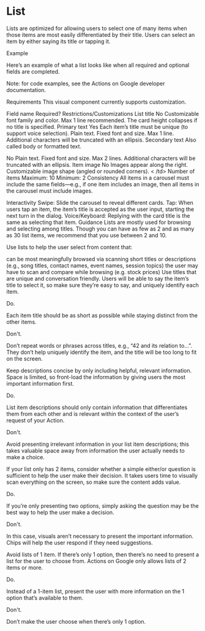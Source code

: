 # List

Lists are optimized for allowing users to select one of many items when those
items are most easily differentiated by their title. Users can select an item by
either saying its title or tapping it.

Example

Here’s an example of what a list looks like when all required and optional
fields are completed.

Note: for code examples, see the Actions on Google developer documentation.

Requirements
This visual component currently supports customization.

Field name	Required?	Restrictions/Customizations
List title	No
Customizable font family and color.
Max 1 line recommended.
The card height collapses if no title is specified.
Primary text	Yes
Each item’s title must be unique (to support voice selection).
Plain text. Fixed font and size.
Max 1 line. Additional characters will be truncated with an ellipsis.
Secondary text
Also called body or formatted text.

No
Plain text. Fixed font and size.
Max 2 lines. Additional characters will be truncated with an ellipsis.
Item image	No
Images appear along the right.
Customizable image shape (angled or rounded corners).
< /td>
Number of items
Maximum: 10
Minimum: 2
Consistency
All items in a carousel must include the same fields—e.g., if one item includes an image, then all items in the carousel must include images.

Interactivity
Swipe: Slide the carousel to reveal different cards.
Tap: When users tap an item, the item’s title is accepted as the user input, starting the next turn in the dialog.
Voice/Keyboard: Replying with the card title is the same as selecting that item.
Guidance
Lists are mostly used for browsing and selecting among titles. Though you can have as few as 2 and as many as 30 list items, we recommend that you use between 2 and 10.

Use lists to help the user select from content that:

can be most meaningfully browsed via scanning short titles or descriptions (e.g., song titles, contact names, event names, session topics)
the user may have to scan and compare while browsing (e.g. stock prices)
Use titles that are unique and conversation friendly.
Users will be able to say the item’s title to select it, so make sure they’re easy to say, and uniquely identify each item.

Do.

Each item title should be as short as possible while staying distinct from the other items.


Don't.

Don’t repeat words or phrases across titles, e.g., “42 and its relation to…”. They don’t help uniquely identify the item, and the title will be too long to fit on the screen.

Keep descriptions concise by only including helpful, relevant information.
Space is limited, so front-load the information by giving users the most important information first.

Do.

List item descriptions should only contain information that differentiates them from each other and is relevant within the context of the user’s request of your Action.


Don't.

Avoid presenting irrelevant information in your list item descriptions; this takes valuable space away from information the user actually needs to make a choice.

If your list only has 2 items, consider whether a simple either/or question is sufficient to help the user make their decision.
It takes users time to visually scan everything on the screen, so make sure the content adds value.

Do.

If you’re only presenting two options, simply asking the question may be the best way to help the user make a decision.


Don't.

In this case, visuals aren’t necessary to present the important information. Chips will help the user respond if they need suggestions.

Avoid lists of 1 item.
If there’s only 1 option, then there’s no need to present a list for the user to choose from. Actions on Google only allows lists of 2 items or more.

Do.

Instead of a 1-item list, present the user with more information on the 1 option that’s available to them.


Don't.

Don’t make the user choose when there’s only 1 option.
